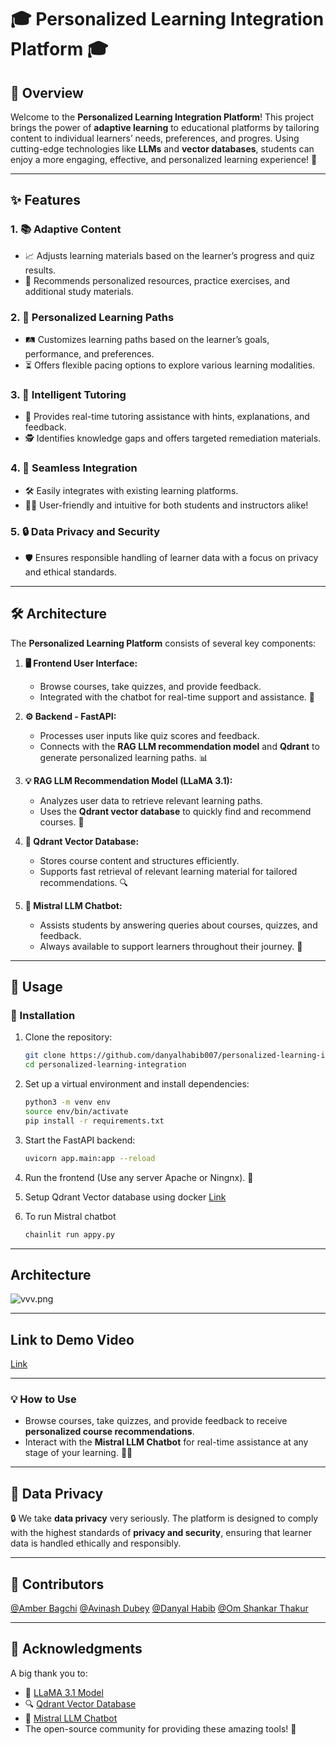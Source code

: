# 🎓 Personalized Learning Integration Platform 🎓

## 🚀 Overview

Welcome to the **Personalized Learning Integration Platform**! This project brings the power of **adaptive learning** to educational platforms by tailoring content to individual learners’ needs, preferences, and progres. Using cutting-edge technologies like **LLMs** and **vector databases**, students can enjoy a more engaging, effective, and personalized learning experience! 🌟

---

## ✨ Features

### 1. 📚 Adaptive Content
- 📈 Adjusts learning materials based on the learner’s progress and quiz results.
- 📘 Recommends personalized resources, practice exercises, and additional study materials.

### 2. 🎯 Personalized Learning Paths
- 🛤️ Customizes learning paths based on the learner’s goals, performance, and preferences.
- ⏳ Offers flexible pacing options to explore various learning modalities.

### 3. 🤖 Intelligent Tutoring
- 🧠 Provides real-time tutoring assistance with hints, explanations, and feedback.
- 🕵️ Identifies knowledge gaps and offers targeted remediation materials.

### 4. 🔌 Seamless Integration
- 🛠️ Easily integrates with existing learning platforms.
- 👩‍🏫 User-friendly and intuitive for both students and instructors alike!

### 5. 🔒 Data Privacy and Security
- 🛡️ Ensures responsible handling of learner data with a focus on privacy and ethical standards.

---

## 🛠️ Architecture

The **Personalized Learning Platform** consists of several key components:

1. **🖥️ Frontend User Interface:**
   - Browse courses, take quizzes, and provide feedback.
   - Integrated with the chatbot for real-time support and assistance. 💬

2. **⚙️ Backend - FastAPI:**
   - Processes user inputs like quiz scores and feedback.
   - Connects with the **RAG LLM recommendation model** and **Qdrant** to generate personalized learning paths. 📊

3. **💡 RAG LLM Recommendation Model (LLaMA 3.1):**
   - Analyzes user data to retrieve relevant learning paths.
   - Uses the **Qdrant vector database** to quickly find and recommend courses. 📑

4. **📂 Qdrant Vector Database:**
   - Stores course content and structures efficiently.
   - Supports fast retrieval of relevant learning material for tailored recommendations. 🔍

5. **🤖 Mistral LLM Chatbot:**
   - Assists students by answering queries about courses, quizzes, and feedback.
   - Always available to support learners throughout their journey. 🚀

---

## 📖 Usage

### 🔧 Installation
1. Clone the repository:
    ```bash
    git clone https://github.com/danyalhabib007/personalized-learning-integration.git
    cd personalized-learning-integration
    ```

2. Set up a virtual environment and install dependencies:
    ```bash
    python3 -m venv env
    source env/bin/activate
    pip install -r requirements.txt
    ```

3. Start the FastAPI backend:
    ```bash
    uvicorn app.main:app --reload
    ```

4. Run the frontend (Use any server Apache or Ningnx). 🎨

5. Setup Qdrant Vector database using docker [Link](https://qdrant.tech/documentation/quickstart/)

6. To run Mistral chatbot
    ```bash
    chainlit run appy.py
    ```
---
## Architecture

![vvv.png](https://iili.io/d8PtA2R.md.png)


---
## Link to Demo Video
[Link](https://drive.google.com/file/d/1hARJEXw9w16s1fkCFQ5SWYbii68IQi0q/view?usp=sharing)

---

### 💡 How to Use
- Browse courses, take quizzes, and provide feedback to receive **personalized course recommendations**.
- Interact with the **Mistral LLM Chatbot** for real-time assistance at any stage of your learning. 🤖💬

---

## 🔐 Data Privacy

🔒 We take **data privacy** very seriously. The platform is designed to comply with the highest standards of **privacy and security**, ensuring that learner data is handled ethically and responsibly.

---

## 🤝 Contributors

[@Amber Bagchi](https://github.com/amber-bagchi)
[@Avinash Dubey](https://github.com/Just-a-code-lover)
[@Danyal Habib](https://github.com/DanyalHabib007)
[@Om Shankar Thakur](https://github.com/Om-Shankar-Thakur)


---

## 🙌 Acknowledgments

A big thank you to:
- 🧠 [LLaMA 3.1 Model](https://example-link.com)
- 🔍 [Qdrant Vector Database](https://qdrant.tech)
- 🤖 [Mistral LLM Chatbot](https://example-link.com)
- The open-source community for providing these amazing tools! 🎉

